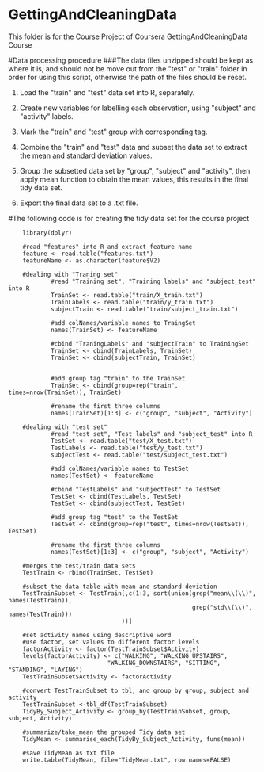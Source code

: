 # GettingAndCleaningData
This folder is for the Course Project of Coursera GettingAndCleaningData Course

#Data processing procedure
###The data files unzipped should be kept as where it is, and should not be move out from the "test" or "train" folder in order for using this script, otherwise the path of the files should be reset.
   1. Load the "train" and "test" data set into R, separately.

   2. Create new variables for labelling each observation, using "subject" and "activity" labels.

   3. Mark the "train" and "test" group with corresponding tag.

   4. Combine the "train" and "test" data and subset the data set to extract the mean and standard deviation values.

   5. Group the subsetted data set by "group", "subject" and "activity", then apply mean function to obtain the mean values, this results in the final tidy data set.

   6. Export the final data set to a .txt file.

#The following code is for creating the tidy data set for the course project

        library(dplyr)

        #read "features" into R and extract feature name
        feature <- read.table("features.txt")
        featureName <- as.character(feature$V2)

        #dealing with "Traning set"
                #read "Training set", "Training labels" and "subject_test" into R
                TrainSet <- read.table("train/X_train.txt")
                TrainLabels <- read.table("train/y_train.txt")
                subjectTrain <- read.table("train/subject_train.txt")

                #add colNames/variable names to TraingSet
                names(TrainSet) <- featureName

                #cbind "TraningLabels" and "subjectTrain" to TrainingSet
                TrainSet <- cbind(TrainLabels, TrainSet)
                TrainSet <- cbind(subjectTrain, TrainSet)
        
        
                #add group tag "train" to the TrainSet
                TrainSet <- cbind(group=rep("train", times=nrow(TrainSet)), TrainSet)

                #rename the first three columns
                names(TrainSet)[1:3] <- c("group", "subject", "Activity")

        #dealing with "test set"
                #read "test set", "Test labels" and "subject_test" into R
                TestSet <- read.table("test/X_test.txt")
                TestLabels <- read.table("test/y_test.txt")
                subjectTest <- read.table("test/subject_test.txt")

                #add colNames/variable names to TestSet
                names(TestSet) <- featureName
        
                #cbind "TestLabels" and "subjectTest" to TestSet
                TestSet <- cbind(TestLabels, TestSet)
                TestSet <- cbind(subjectTest, TestSet)

                #add group tag "test" to the TestSet
                TestSet <- cbind(group=rep("test", times=nrow(TestSet)), TestSet)

                #rename the first three columns
                names(TestSet)[1:3] <- c("group", "subject", "Activity")

        #merges the test/train data sets
        TestTrain <- rbind(TrainSet, TestSet)

        #subset the data table with mean and standard deviation
        TestTrainSubset <- TestTrain[,c(1:3, sort(union(grep("mean\\(\\)", names(TestTrain)), 
                                                        grep("std\\(\\)", names(TestTrain)))
                                    ))]

        #set activity names using descriptive word
        #use factor, set values to different factor levels
        factorActivity <- factor(TestTrainSubset$Activity)
        levels(factorActivity) <- c("WALKING", "WALKING_UPSTAIRS", 
                                "WALKING_DOWNSTAIRS", "SITTING", "STANDING", "LAYING")
        TestTrainSubset$Activity <- factorActivity

        #convert TestTrainSubset to tbl, and group by group, subject and activity
        TestTrainSubset <-tbl_df(TestTrainSubset)
        TidyBy_Subject_Activity <- group_by(TestTrainSubset, group, subject, Activity)

        #summarize/take_mean the grouped Tidy data set
        TidyMean <- summarise_each(TidyBy_Subject_Activity, funs(mean))

        #save TidyMean as txt file
        write.table(TidyMean, file="TidyMean.txt", row.names=FALSE)

        

